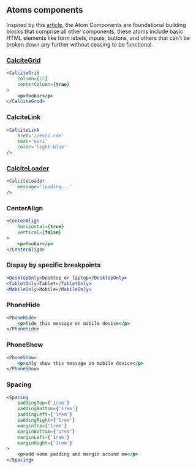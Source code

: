 ## Atoms components

Inspired by this [article](https://atomicdesign.bradfrost.com/chapter-2/), the Atom Components are foundational building blocks that comprise all other components, these atoms include basic HTML elements like form labels, inputs, buttons, and others that can’t be broken down any further without ceasing to be functional.

### [CalciteGrid](http://esri.github.io/calcite-web/documentation/grid/#container)
```jsx
<CalciteGrid 
    column={12} 
    centerColumn={true}
>
    <p>foobar</p>
</CalciteGrid>
```

### CalciteLink
```jsx
<CalciteLink
    href='//esri.com' 
    text='esri'
    color='light-blue'
/>
```

### [CalciteLoader](http://esri.github.io/calcite-web/documentation/components/#loader)
```jsx
<CalciteLoader
    message='loading...'
/>
```

### CenterAlign

```jsx
<CenterAlign
    horizontal={true}
    vertical={false}
>
    <p>foobar</p>
</CenterAlign>
```

### Dispay by specific breakpoints

```jsx
<DesktopOnly>Desktop or laptop</DesktopOnly>
<TabletOnly>Tablet</TabletOnly>
<MobileOnly>Mobile</MobileOnly>
```

### PhoneHide

```jsx
<PhoneHide>
    <p>hide this message on mobile device</p>
</PhoneHide>
```

### PhoneShow

```jsx
<PhoneShow>
    <p>only show this message on mobile device</p>
</PhoneShow>
```

### Spacing

```jsx
<Spacing
    paddingTop={'1rem'}
    paddingBottom={'1rem'}
    paddingLeft={'1rem'}
    paddingRight={'1rem'}
    marginTop={'1rem'}
    marginBottom={'1rem'}
    marginLeft={'1rem'}
    marginRight={'1rem'}
>
    <p>add some padding and margin around me</p>
</Spacing>

```